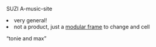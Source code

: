 SUZI A-music-site
<li>very general!</li>
<li>not a product, just a <ins>modular frame</ins> to change and cell

<q>tonie and max</q>
